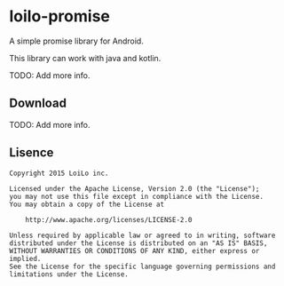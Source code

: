 loilo-promise
=============

A simple promise library for Android.

This library can work with java and kotlin.

TODO: Add more info.

Download
--------

TODO: Add more info.

Lisence
-------
    Copyright 2015 LoiLo inc.

    Licensed under the Apache License, Version 2.0 (the "License");
    you may not use this file except in compliance with the License.
    You may obtain a copy of the License at

        http://www.apache.org/licenses/LICENSE-2.0

    Unless required by applicable law or agreed to in writing, software
    distributed under the License is distributed on an "AS IS" BASIS,
    WITHOUT WARRANTIES OR CONDITIONS OF ANY KIND, either express or implied.
    See the License for the specific language governing permissions and
    limitations under the License.
